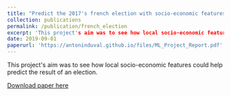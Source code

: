 ```yaml
---
title: "Predict the 2017's french election with socio-economic features"
collection: publications
permalink: /publication/french_election
excerpt: 'This project's aim was to see how local socio-economic features could help predict the result of an election.'
date: 2019-09-01
paperurl: 'https://antoninduval.github.io/files/ML_Project_Report.pdf'
---
```

This project's aim was to see how local socio-economic features could help predict the result of an election.

[Download paper here](https://antoninduval.github.io/files/ML_Project_Report.pdf)